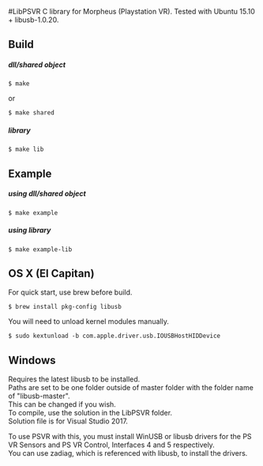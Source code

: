 #LibPSVR
C library for Morpheus (Playstation VR). Tested with Ubuntu 15.10 + libusb-1.0.20.

## Build
##### dll/shared object
```
$ make
```
or
```
$ make shared
```
##### library
```
$ make lib
```

## Example
##### using dll/shared object
```
$ make example
```
##### using library
```
$ make example-lib
```

## OS X (El Capitan)
For quick start, use brew before build.  

```
$ brew install pkg-config libusb
```

You will need to unload kernel modules manually.  

```
$ sudo kextunload -b com.apple.driver.usb.IOUSBHostHIDDevice
```

## Windows
Requires the latest libusb to be installed.  
Paths are set to be one folder outside of master folder with the folder name of "libusb-master".  
This can be changed if you wish.  
To compile, use the solution in the LibPSVR folder.  
Solution file is for Visual Studio 2017.  
  
To use PSVR with this, you must install WinUSB or libusb drivers for the PS VR Sensors and PS VR Control, Interfaces 4 and 5 respectively.  
You can use zadiag, which is referenced with libusb, to install the drivers.